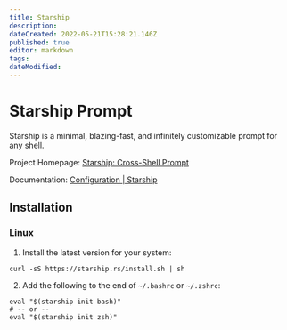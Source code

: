 ```yaml
---
title: Starship
description: 
dateCreated: 2022-05-21T15:28:21.146Z
published: true
editor: markdown
tags: 
dateModified: 
---
```

# Starship Prompt

Starship is a minimal, blazing-fast, and infinitely customizable prompt for any shell. 

Project Homepage: [Starship: Cross-Shell Prompt](https://starship.rs/)

Documentation: [Configuration | Starship](https://starship.rs/config/)

## Installation

### Linux
1. Install the latest version for your system:
```
curl -sS https://starship.rs/install.sh | sh
```
2. Add the following to the end of `~/.bashrc` or `~/.zshrc`:
```
eval "$(starship init bash)"
# -- or --
eval "$(starship init zsh)"
```
